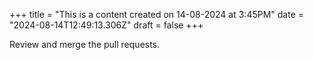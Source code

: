 +++
title = "This is a content created on 14-08-2024 at 3:45PM"
date = "2024-08-14T12:49:13.306Z"
draft = false
+++

  Review and merge the pull requests.
        